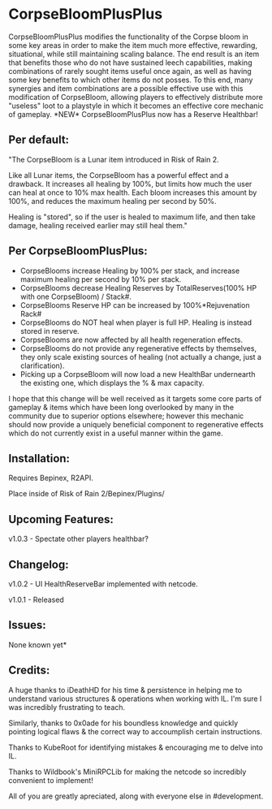 # CorpseBloomPlusPlus
CorpseBloomPlusPlus modifies the functionality of the Corpse bloom in some key areas in order to make the item much more effective, rewarding, situational, while still maintaining scaling balance.
The end result is an item that benefits those who do not have sustained leech capabilities, making combinations of rarely sought items useful once again, as well as having some key benefits to which other items do not posses.
To this end, many synergies and item combinations are a possible effective use with this modification of CorpseBloom, allowing players to effectively distribute more "useless" loot to a playstyle in which it becomes an effective core mechanic of gameplay.
\*NEW\* CorpseBloomPlusPlus now has a Reserve Healthbar!

## Per default: 

"The CorpseBloom is a Lunar item introduced in Risk of Rain 2.

Like all Lunar items, the CorpseBloom has a powerful effect and a drawback. It increases all healing by 100%, but limits how much the user can heal at once to 10% max health. Each bloom increases this amount by 100%, and reduces the maximum healing per second by 50%.

Healing is "stored", so if the user is healed to maximum life, and then take damage, healing received earlier may still heal them."

## Per CorpseBloomPlusPlus:

* CorpseBlooms increase Healing by 100% per stack, and increase maximum healing per second by 10% per stack.
* CorpseBlooms decrease Healing Reserves by TotalReserves(100% HP with one CorpseBloom) / Stack#.
* CorpseBlooms Reserve HP can be increased by 100%*Rejuvenation Rack#
* CorpseBlooms do NOT heal when player is full HP. Healing is instead stored in reserve.
* CorpseBlooms are now affected by all health regeneration effects.
* CorpseBlooms do not provide any regenerative effects by themselves, they only scale existing sources of healing (not actually a change, just a clarification).
* Picking up a CorpseBloom will now load a new HealthBar undernearth the existing one, which displays the % & max capacity.

I hope that this change will be well received as it targets some core parts of gameplay & items which have been long overlooked by many in the community due to superior options elsewhere; however this mechanic should now provide a uniquely beneficial component to regenerative effects which do not currently exist in a useful manner within the game.


## Installation:

Requires Bepinex, R2API.

Place inside of Risk of Rain 2/Bepinex/Plugins/

## Upcoming Features:

v1.0.3 - Spectate other players healthbar?

## Changelog:

v1.0.2 - UI HealthReserveBar implemented with netcode.

v1.0.1 - Released

## Issues:

None known yet*

## Credits:

A huge thanks to iDeathHD for his time & persistence in helping me to understand various structures & operations when working with IL. I'm sure I was incredibly frustrating to teach.

Similarly, thanks to 0x0ade for his boundless knowledge and quickly pointing logical flaws & the correct way to accoumplish certain instructions.

Thanks to KubeRoot for identifying mistakes & encouraging me to delve into IL.

Thanks to Wildbook's MiniRPCLib for making the netcode so incredibly convenient to implement!

All of you are greatly apreciated, along with everyone else in #development.

